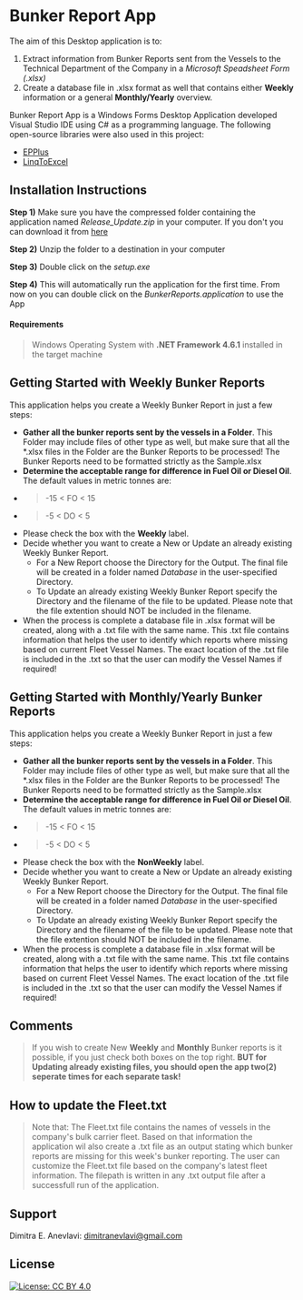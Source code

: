 # Bunker Report App
The aim of this Desktop application is to:
1. Extract information from Bunker Reports sent from the Vessels to the Technical Department of the Company in a *Microsoft Speadsheet Form (.xlsx)* 
2. Create a database file in .xlsx format as well that contains either **Weekly** information or a general **Monthly/Yearly** overview. 

Bunker Report App is a Windows Forms Desktop Application developed Visual Studio IDE using C# as a programming language. The following open-source libraries were also used in this project:
  - [EPPlus][epplus]
  - [LinqToExcel][ltex]

## Installation Instructions

**Step 1)** Make sure you have the compressed folder containing the application named *Release_Update.zip* in your computer. If you don't you can download it from [here][BetaRelease]

**Step 2)** Unzip the folder to a destination in your computer

**Step 3)** Double click on the *setup.exe*

**Step 4)** This will automatically run the application for the first time. From now on you can double click on the *BunkerReports.application* to use the App

#### Requirements 
> Windows Operating System with **.NET Framework 4.6.1** installed in the target machine


## Getting Started with Weekly Bunker Reports

This application helps you create a Weekly Bunker Report in just a few steps:

  - **Gather all the bunker reports sent by the vessels in a Folder**. This Folder may include files of other type as well, but make sure that all the *.xlsx files in the Folder are the Bunker Reports to be processed! The Bunker Reports need to be formatted strictly as the Sample.xlsx
  - **Determine the acceptable range for difference in Fuel Oil or Diesel Oil**. The default values in metric tonnes are: 
  - > -15 < FO < 15 
  - > -5 < DO < 5
  - Please check the box with the **Weekly** label.
  - Decide whether you want to create a New or Update an already existing Weekly Bunker Report.
    -  For a New Report choose the Directory for the Output. The final file will be created in a folder named *Database* in the user-specified Directory.   
    - To Update an already existing Weekly Bunker Report specify the Directory and the filename of the file to be updated. Please note that the file extention should NOT be included in the filename.
  - When the process is complete a database file in .xlsx format will be created, along with a .txt file with the same name. This .txt file contains information that helps the user to identify which reports where missing based on current Fleet Vessel Names. The exact location of the .txt file is included in the .txt so that the user can modify the Vessel Names if required! 

## Getting Started with Monthly/Yearly Bunker Reports

This application helps you create a Weekly Bunker Report in just a few steps:

  - **Gather all the bunker reports sent by the vessels in a Folder**. This Folder may include files of other type as well, but make sure that all the *.xlsx files in the Folder are the Bunker Reports to be processed! The Bunker Reports need to be formatted strictly as the Sample.xlsx
  - **Determine the acceptable range for difference in Fuel Oil or Diesel Oil**. The default values in metric tonnes are: 
  - > -15 < FO < 15 
  - > -5 < DO < 5
  - Please check the box with the **NonWeekly** label.
  - Decide whether you want to create a New or Update an already existing Weekly Bunker Report.
    -  For a New Report choose the Directory for the Output. The final file will be created in a folder named *Database* in the user-specified Directory.   
    - To Update an already existing Weekly Bunker Report specify the Directory and the filename of the file to be updated. Please note that the file extention should NOT be included in the filename.
  - When the process is complete a database file in .xlsx format will be created, along with a .txt file with the same name. This .txt file contains information that helps the user to identify which reports where missing based on current Fleet Vessel Names. The exact location of the .txt file is included in the .txt so that the user can modify the Vessel Names if required! 

## Comments

> If you wish to create New **Weekly** and **Monthly** Bunker reports is it possible, if you just check both boxes on the top right.
**BUT for Updating already existing files, you should open the app two(2) seperate times for each separate task!**


## How to update the Fleet.txt
> Note that: The Fleet.txt file contains the names of vessels in the company's bulk carrier fleet. Based on that information the application wil also create a .txt file as an output stating which bunker reports are missing for this week's bunker reporting. 
The user can customize the Fleet.txt file based on the company's latest fleet information. The filepath is written in any .txt output file after a successfull run of the application.

Support
---

Dimitra E. Anevlavi: dimitranevlavi@gmail.com

License
---

[![License: CC BY 4.0](https://img.shields.io/badge/License-CC%20BY%204.0-lightgrey.svg)](https://creativecommons.org/licenses/by/4.0/)






[//]: # (These are reference links used in the body of this note and get stripped out when the markdown processor does its job. There is no need to format nicely because it shouldn't be seen. Thanks SO - http://stackoverflow.com/questions/4823468/store-comments-in-markdown-syntax)


   [epplus]: https://github.com/JanKallman/EPPlus
   [ltex]: https://github.com/paulyoder/LinqToExcel
   [BetaRelease]: https://github.com/demieane/MarineBunkerReport/blob/master/Release_Update.zip
   
